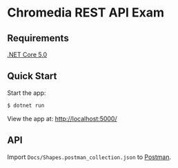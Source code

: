 # Chromedia REST API Exam

## Requirements

[.NET Core 5.0](https://dotnet.microsoft.com/download)

## Quick Start

Start the app:

```bash
$ dotnet run
```

View the app at: [http://localhost:5000/](http://localhost:5000/)

## API

Import `Docs/Shapes.postman_collection.json` to [Postman](https://www.postman.com/).
